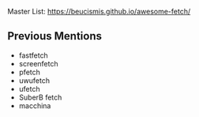 Master List: https://beucismis.github.io/awesome-fetch/

## Previous Mentions
- fastfetch
- screenfetch
- pfetch
- uwufetch
- ufetch
- SuberB fetch
- macchina
